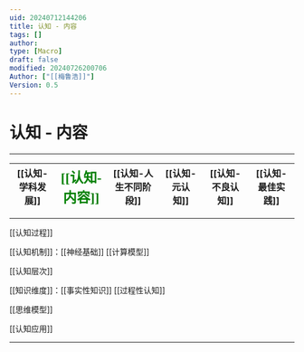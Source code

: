```yaml
---
uid: 20240712144206
title: 认知 - 内容
tags: []
author: 
type: [Macro]
draft: false
modified: 20240726200706
Author: ["[[梅鲁浩]]"]
Version: 0.5
---
```


# 认知 - 内容

---

| [[认知-学科发展]] | <font face="黑体" color=green size=5>[[认知-内容]]</font> | [[认知-人生不同阶段]] | [[认知-元认知]] | [[认知-不良认知]] | [[认知-最佳实践]] |
| ---------- | -------------------------------------------------- | ----------- | ------- | -------- | ----------- |

---

[[认知过程]]

[[认知机制]]：[[神经基础]] [[计算模型]]

[[认知层次]]

[[知识维度]]：[[事实性知识]] [[过程性认知]]

[[思维模型]]

[[认知应用]]

---